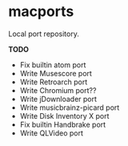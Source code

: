 # macports
Local port repository.

**TODO**
* Fix builtin atom port
* Write Musescore port
* Write Retroarch port
* Write Chromium port??
* Write jDownloader port
* Write musicbrainz-picard port
* Write Disk Inventory X port
* Fix builtin Handbrake port
* Write QLVideo port
